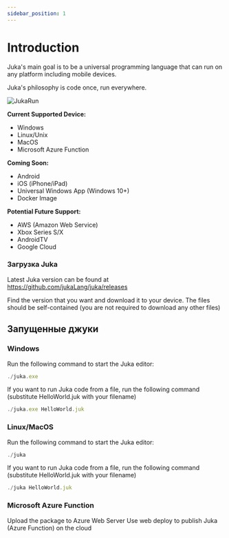 ```yaml
---
sidebar_position: 1
---
```


# Introduction

Juka's main goal is to be a universal programming language that can run on any platform including mobile devices.

Juka's philosophy is code once, run everywhere.

![JukaRun](https://user-images.githubusercontent.com/11934545/171317993-66a4e3d9-8a1f-4f76-8076-48a87985e0e7.gif)

__Current Supported Device:__
- Windows
- Linux/Unix
- MacOS
- Microsoft Azure Function

__Coming Soon:__
- Android
- iOS (iPhone/iPad)
- Universal Windows App (Windows 10+)
- Docker Image

__Potential Future Support:__
- AWS (Amazon Web Service)
- Xbox Series S/X
- AndroidTV
- Google Cloud


### Загрузка Juka
Latest Juka version can be found at https://github.com/jukaLang/juka/releases

Find the version that you want and download it to your device. The files should be self-contained (you are not required to download any other files)

## Запущенные джуки

### Windows

Run the following command to start the Juka editor:

```jsx
./juka.exe
```

If you want to run Juka code from a file, run the following command (substitute HelloWorld.juk with your filename)

```jsx
./juka.exe HelloWorld.juk
```

### Linux/MacOS

Run the following command to start the Juka editor:
```jsx
./juka
```

If you want to run Juka code from a file, run the following command (substitute HelloWorld.juk with your filename)

```jsx
./juka HelloWorld.juk
```


### Microsoft Azure Function

Upload the package to Azure Web Server Use web deploy to publish Juka (Azure Function) on the cloud
